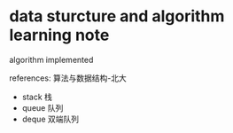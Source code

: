 # data sturcture and algorithm learning note

algorithm implemented

references: 算法与数据结构-北大

- stack 栈
- queue 队列
- deque 双端队列
